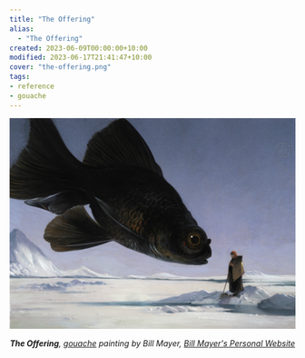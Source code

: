 ```yaml
---
title: "The Offering"
alias:
  - "The Offering"
created: 2023-06-09T00:00:00+10:00
modified: 2023-06-17T21:41:47+10:00
cover: "the-offering.png"
tags:
- reference
- gouache
---
```


![](imgs/the-offering.png)
*<center>**The Offering**, [gouache](notes/gouache) painting by Bill Mayer, [Bill Mayer's Personal Website](https://www.thebillmayer.com/)</center>*